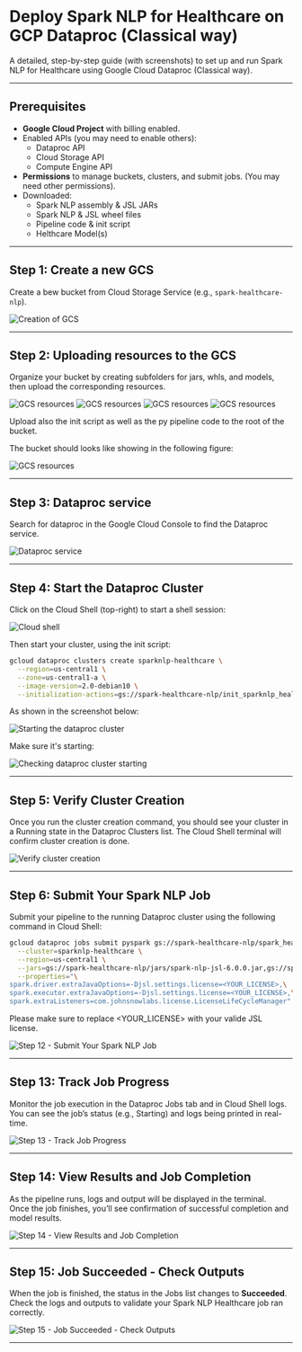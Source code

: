 # Deploy Spark NLP for Healthcare on GCP Dataproc (Classical way)

A detailed, step-by-step guide (with screenshots) to set up and run Spark NLP for Healthcare using Google Cloud Dataproc (Classical way).

---


## Prerequisites

- **Google Cloud Project** with billing enabled.
- Enabled APIs (you may need to enable others):
  - Dataproc API
  - Cloud Storage API
  - Compute Engine API
- **Permissions** to manage buckets, clusters, and submit jobs. (You may need other permissions).
- Downloaded:
  - Spark NLP assembly & JSL JARs
  - Spark NLP & JSL wheel files
  - Pipeline code & init script
  - Helthcare Model(s)

---

## Step 1: Create a new GCS 

Create a bew bucket from Cloud Storage Service (e.g., `spark-healthcare-nlp`).

![Creation of GCS](step1.png)

---

## Step 2: Uploading resources to the GCS

Organize your bucket by creating subfolders for jars, whls, and models, then upload the corresponding resources.


![GCS resources](step2.png)
![GCS resources](step3.png)
![GCS resources](step4.png)
![GCS resources](step5.png)

Upload also the init script as well as the py pipeline code to the root of the bucket.

The bucket should looks like showing in the following figure:

![GCS resources](step6.png)

---

## Step 3: Dataproc service

Search for dataproc in the Google Cloud Console to find the Dataproc service.


![Dataproc service](step7.png)

---

## Step 4: Start the Dataproc Cluster

Click on the Cloud Shell (top-right) to start a shell session:

![Cloud shell](step8.png)

Then  start your cluster, using the init script:

```bash
gcloud dataproc clusters create sparknlp-healthcare \
  --region=us-central1 \
  --zone=us-central1-a \
  --image-version=2.0-debian10 \
  --initialization-actions=gs://spark-healthcare-nlp/init_sparknlp_healthcare.sh
```

As shown in the screenshot below:

![Starting the dataproc cluster](step9.png)

Make sure it's starting:

![Checking dataproc cluster starting](step10.png)


---


## Step 5: Verify Cluster Creation

Once you run the cluster creation command, you should see your cluster in a Running state in the Dataproc Clusters list.
The Cloud Shell terminal will confirm cluster creation is done.

![Verify cluster creation](step11.png)

---

## Step 6: Submit Your Spark NLP Job

Submit your pipeline to the running Dataproc cluster using the following command in Cloud Shell:

```bash
gcloud dataproc jobs submit pyspark gs://spark-healthcare-nlp/spark_healthcare_nlp_classical.py \
  --cluster=sparknlp-healthcare \
  --region=us-central1 \
  --jars=gs://spark-healthcare-nlp/jars/spark-nlp-jsl-6.0.0.jar,gs://spark-healthcare-nlp/jars/spark-nlp-assembly-6.0.0.jar \
  --properties="\
spark.driver.extraJavaOptions=-Djsl.settings.license=<YOUR_LICENSE>,\
spark.executor.extraJavaOptions=-Djsl.settings.license=<YOUR_LICENSE>,\
spark.extraListeners=com.johnsnowlabs.license.LicenseLifeCycleManager"
```
Please make sure to replace <YOUR_LICENSE> with your valide JSL license.

![Step 12 - Submit Your Spark NLP Job](step12.png)

---

## Step 13: Track Job Progress

Monitor the job execution in the Dataproc Jobs tab and in Cloud Shell logs.  
You can see the job’s status (e.g., Starting) and logs being printed in real-time.

![Step 13 - Track Job Progress](step13.png)

---

## Step 14: View Results and Job Completion

As the pipeline runs, logs and output will be displayed in the terminal.  
Once the job finishes, you’ll see confirmation of successful completion and model results.

![Step 14 - View Results and Job Completion](step14.png)

---

## Step 15: Job Succeeded - Check Outputs

When the job is finished, the status in the Jobs list changes to **Succeeded**.  
Check the logs and outputs to validate your Spark NLP Healthcare job ran correctly.

![Step 15 - Job Succeeded - Check Outputs](step15.png)

---

